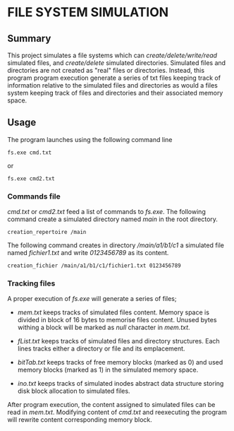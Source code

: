 # FILE SYSTEM SIMULATION


## Summary
This project simulates a file systems which can *create/delete/write/read* simulated files, and *create/delete* simulated directories. Simulated files and directories are not created as "real" files or directories. Instead, this program program execution generate a series of txt files keeping track of information relative to the simulated files and directories as would a files system keeping track of files and directories and their associated memory space. 


## Usage
The program launches using the following command line 
```
fs.exe cmd.txt
```
or
```
fs.exe cmd2.txt
```

### Commands file
*cmd.txt* or *cmd2.txt* feed a list of commands to *fs.exe*. The following command create a simulated directory named *main* in the root directory. 
```
creation_repertoire /main
```

The following command creates in directory */main/a1/b1/c1* a simulated file named *fichier1.txt* and write *0123456789* as its content.  
```
creation_fichier /main/a1/b1/c1/fichier1.txt 0123456789
```


### Tracking files
A proper execution of *fs.exe* will generate a series of files;

- *mem.txt* keeps tracks of simulated files content. Memory space is divided in block of 16 bytes to memorise files content. Unused bytes withing a block will be marked as *null* character in *mem.txt*. 

- *fList.txt* keeps tracks of simulated files and directory structures. Each lines tracks either a directory or file and its emplacement. 

- *bitTab.txt* keeps tracks of free memory blocks (marked as 0) and used memory blocks (marked as 1) in the simulated memory space. 

- *ino.txt* keeps tracks of simulated inodes abstract data structure storing disk block allocation to simulated files. 

After program execution, the content assigned to simulated files can be read in *mem.txt*. Modifying content of *cmd.txt* and reexecuting the program will rewrite content corresponding memory block. 